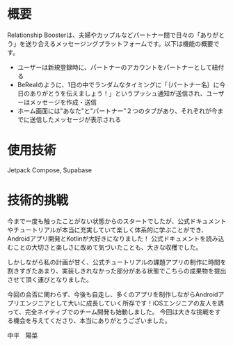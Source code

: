 # 概要

Relationship Boosterは、夫婦やカップルなどパートナー間で日々の「ありがとう」を送り合えるメッセージングプラットフォームです。以下は機能の概要です。
- ユーザーは新規登録時に、パートナーのアカウントをパートナーとして紐付る
- BeRealのように、1日の中でランダムなタイミングに「｛パートナー名｝に今日のありがとうを伝えましょう！」というプッシュ通知が送信され、ユーザーはメッセージを作成・送信
- ホーム画面には"あなた"と"パートナー"２つのタブがあり、それぞれが今までに送信したメッセージが表示される

# 使用技術

Jetpack Compose, Supabase

# 技術的挑戦

今まで一度も触ったことがない状態からのスタートでしたが、公式ドキュメントやチュートリアルが本当に充実していて楽しく体系的に学ぶことができ、Androidアプリ開発とKotlinが大好きになりました！
公式ドキュメントを読み込むことの大切さと楽しさに改めて気づいたことも、大きな収穫でした。

しかしながら私の計画が甘く、公式チュートリアルの課題アプリの制作に時間を割きすぎたあまり、実装しきれなかった部分がある状態でこちらの成果物を提出させて頂く運びとなりました。

今回の合否に関わらず、今後も自走し、多くのアプリを制作しながらAndroidアプリエンジニアとして大いに成長していく所存です！iOSエンジニアの友人を誘って、完全ネイティブでのチーム開発も始動しました。
今回は大きな挑戦をする機会を与えてくださり、本当にありがとうございました。

中平　陽菜
